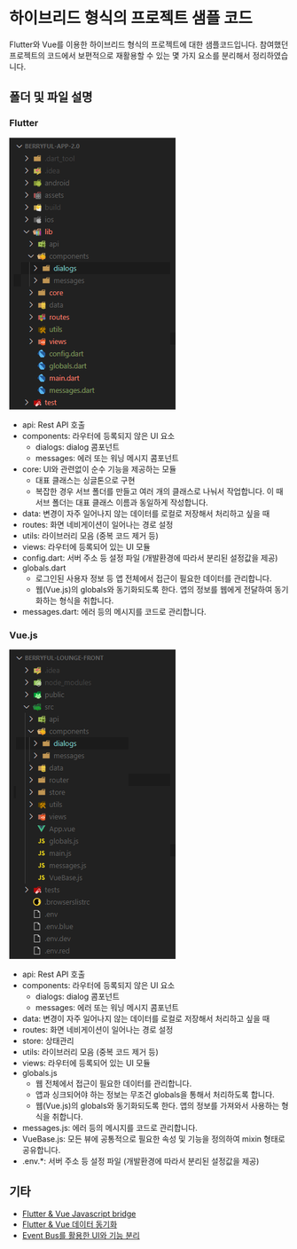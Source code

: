 # 하이브리드 형식의 프로젝트 샘플 코드

Flutter와 Vue를 이용한 하이브리드 형식의 프로젝트에 대한 샘플코드입니다.
참여했던 프로젝트의 코드에서 보편적으로 재활용할 수 있는 몇 가지 요소를 분리해서 정리하였습니다.


## 폴더 및 파일 설명

### Flutter

![](./pic-1.png)
* api: Rest API 호출
* components: 라우터에 등록되지 않은 UI 요소
  * dialogs: dialog 콤포넌트
  * messages: 에러 또는 워닝 메시지 콤포넌트
* core: UI와 관련없이 순수 기능을 제공하는 모듈
  * 대표 클래스는 싱글톤으로 구현
  * 복잡한 경우 서브 폴더를 만들고 여러 개의 클래스로 나눠서 작업합니다. 이 때 서브 폴더는 대표 클래스 이름과 동일하게 작성합니다.
* data: 변경이 자주 일어나지 않는 데이터를 로컬로 저장해서 처리하고 싶을 때
* routes: 화면 네비게이션이 일어나는 경로 설정
* utils: 라이브러리 모음 (중복 코드 제거 등)
* views: 라우터에 등록되어 있는 UI 모듈
* config.dart: 서버 주소 등 설정 파일 (개발환경에 따라서 분리된 설정값을 제공)
* globals.dart
  * 로그인된 사용자 정보 등 앱 전체에서 접근이 필요한 데이터를 관리합니다.
  * 웹(Vue.js)의 globals와 동기화되도록 한다. 앱의 정보를 웹에게 전달하여 동기화하는 형식을 취합니다.
* messages.dart: 에러 등의 메시지를 코드로 관리합니다.


### Vue.js

![](./pic-2.png)
* api: Rest API 호출
* components: 라우터에 등록되지 않은 UI 요소
  * dialogs: dialog 콤포넌트
  * messages: 에러 또는 워닝 메시지 콤포넌트
* data: 변경이 자주 일어나지 않는 데이터를 로컬로 저장해서 처리하고 싶을 때
* routes: 화면 네비게이션이 일어나는 경로 설정
* store: 상태관리
* utils: 라이브러리 모음 (중복 코드 제거 등)
* views: 라우터에 등록되어 있는 UI 모듈
* globals.js
  * 웹 전체에서 접근이 필요한 데이터를 관리합니다.
  * 앱과 싱크되어야 하는 정보는 무조건 globals을 통해서 처리하도록 합니다.
  * 웹(Vue.js)의 globals와 동기화되도록 한다. 앱의 정보를 가져와서 사용하는 형식을 취합니다.
* messages.js: 에러 등의 메시지를 코드로 관리합니다.
* VueBase.js: 모든 뷰에 공통적으로 필요한 속성 및 기능을 정의하여 mixin 형태로 공유합니다.
* .env.*: 서버 주소 등 설정 파일 (개발환경에 따라서 분리된 설정값을 제공)


## 기타
* [Flutter & Vue Javascript bridge](./etc/011/)
* [Flutter & Vue 데이터 동기화](./etc/012/)
* [Event Bus를 활용한 UI와 기능 분리](./etc/013/)
